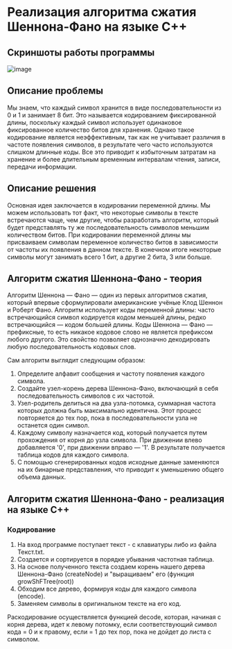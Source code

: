 # Реализация алгоритма сжатия Шеннона-Фано на языке С++

## Скриншоты работы программы

![image](https://github.com/user-attachments/assets/544aee7b-7a5e-4ab2-9064-bfa6fd85ca85)

## Описание проблемы

Мы знаем, что каждый символ хранится в виде последовательности из 0 и 1 и занимает 8 бит. Это называется кодированием фиксированной длины, поскольку каждый символ использует одинаковое фиксированное количество битов для хранения. Однако такое кодирование является неэффективным, так как не учитывает различия в частоте появления символов, в результате чего часто используются слишком длинные коды. Все это приводит к избыточным затратам на хранение и более длительным временным интервалам чтения, записи, передачи информации.

## Описание решения

Основная идея заключается в кодировании переменной длины. Мы можем использовать тот факт, что некоторые символы в тексте встречаются чаще, чем другие, чтобы разработать алгоритм, который будет представлять ту же последовательность символов меньшим количеством битов. При кодировании переменной длины мы присваиваем символам переменное количество битов в зависимости от частоты их появления в данном тексте. В конечном итоге некоторые символы могут занимать всего 1 бит, а другие 2 бита, 3 или больше.

## Алгоритм сжатия Шеннона-Фано - теория

Алгоритм Шеннона — Фано — один из первых алгоритмов сжатия, который впервые сформулировали американские учёные Клод Шеннон и Роберт Фано. Алгоритм использует коды переменной длины: часто встречающийся символ кодируется кодом меньшей длины, редко встречающийся — кодом большей длины. Коды Шеннона — Фано — префиксные, то есть никакое кодовое слово не является префиксом любого другого. Это свойство позволяет однозначно декодировать любую последовательность кодовых слов.

Сам алгоритм выглядит следующим образом:
1) Определите алфавит сообщения и частоту появления каждого символа.
2) Создайте узел-корень дерева Шеннона-Фано, включающий в себя последовательность символов с их частотой.
3) Узел-родитель делиться на два узла-потомка, суммарная частота которых должна быть максимально идентична. Этот процесс повторяется до тех пор, пока в последовательности узла не останется один символ.
4) Каждому символу назначается код, который получается путем прохождения от корня до узла символа. При движении влево добавляется '0', при движении вправо — '1'. В результате получается таблица кодов для каждого символа.
5) С помощью сгенерированных кодов исходные данные заменяются на их бинарные представления, что приводит к уменьшению общего объема данных.

## Алгоритм сжатия Шеннона-Фано - реализация на языке С++

### Кодирование
1) На вход программе поступает текст - с клавиатуры либо из файла Текст.txt.
2) Создается и сортируется в порядке убывания частотная таблица.
3) На основе полученного текста создаем корень нашего дерева Шеннона-Фано (createNode) и "выращиваем" его (функция growShFTree(root))
4) Обходим все дерево, формируя коды для каждого символа (encode).
5) Заменяем символы в оригинальном тексте на его код.

Раскодирование осуществляется функцией decode, которая, начиная с корня дерева, идет к левому потомку, если соответствующий символ кода = 0 и к правому, если = 1 до тех пор, пока не дойдет до листа с символом. 






